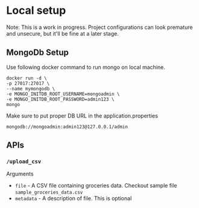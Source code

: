 # Local setup

Note: This is a work in progress. Project configurations can look premature and unsecure, but it'll be fine at a later stage.

## MongoDb Setup
Use following docker command to run mongo on local machine.   

```shell
docker run -d \
-p 27017:27017 \
--name mymongodb \
-e MONGO_INITDB_ROOT_USERNAME=mongoadmin \
-e MONGO_INITDB_ROOT_PASSWORD=admin123 \
mongo
```

Make sure to put proper DB URL in the application.properties
```
mongodb://mongoadmin:admin123@127.0.0.1/admin
```

## APIs

### `/upload_csv`
Arguments
- `file` - A CSV file containing groceries data. Checkout sample file `sample_groceries_data.csv`
- `metadata` - A description of file. This is optional